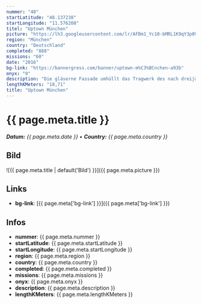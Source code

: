 ```yaml
---
nummer: "40"
startLatitude: "48.137238"
startLongitude: "11.576208"
titel: "Uptown München"
picture: "https://lh3.googleusercontent.com/lr/AFBm1_Yc10-bMRL1K9qY3p097-dHluD2ttS4UsijHgmhdXxY7FnTWKzgOHmRMWpkAMwedqWHqarDqDY8t_8Q3iVT0fCwwfTFrtzI-dJtwdeugQMqoVR5eTsH2QHGEZkQ8O6_qmg44kfi6OX10TCH8PTggzarqUHZh5vH6ij5Yn-112b-64yUypff0nbg34wVrp2SUHlm8AGQegZBYXlVjl5GHPvKKrdI_BMupl4tdIXrguej64RTB6eMyvdRRC-LQm_Cu2n68I4Rqf5x_rsi_-486Fu7FKgo_m8RrczV7gs-IGiVINef83IPJyIDnf_SoiJx4qg9Qsl32cgb8u4h31qGIbPoYc-t41jVunBtWFW-MULHleC6aAfhnRRoSX-_ifQQtPx6PNaXfBxMy1oryuaB0P9f6r3WNAWns8bBUvAg0YNeEru-QF1cClabsUtKEHqnt8E-Ek6IbiJkqCsa-Kv9wyjp-YNg0iyDlNMsxEOx-lex2H7LoG10CZKDE7lWdB6I_2q-UA-1MAx3aPHE-O8MxhQqg_tFYwr1bM-Oyu0b8FE29IxdVQxYAf9BtfFBZhtsSJuRlRxUM5RDdJXmCKGRLlKwxWbzZuZ2C44siWvfeKFZdqSKxDGFImYV5dNzHZ5XXePKZiqJxMr4qTQey2rzNuBGTfXkyhqYmuWWSwykWgQuZpbLMQ1OmS6h41k8Geqbsg-uRdtC2hRsnxwFdwvfThScIVOKb7qD2olt6iqKkeerLtdli9m60V0zW92VR8VjBsT4r5EyL3sH81nmllgkx9utysfaViApOTT4BW51sH-gdtEev4ucWl1PLLPm2GdsXeQJGRswsBbvOSV7NxIbd8GiLcFiKkIRk2gZ"
region: "München"
country: "Deutschland"
completed: "888"
missions: "60"
date: "2016"
bg-link: "https://bannergress.com/banner/uptown-m%C3%BCnchen-a93b"
onyx: "0"
description: "Die gläserne Fassade umhüllt das Tragwerk des nach dreijähriger Bauzeit im Jahre 2004 im Stadtteil Moosach fertiggestellten Büroturms. Das Hochhaus wird von vier siebengeschossigen Gebäuden flankiert"
lengthKMeters: "18,71"
title: "Uptown München"
---
```


# {{ page.meta.title }}
_**Datum:** {{ page.meta.date }} • **Country:** {{ page.meta.country }}_

## Bild
![{{ page.meta.title | default('Bild') }}]({{ page.meta.picture }})

## Links
- **bg-link**: [{{ page.meta['bg-link'] }}]({{ page.meta['bg-link'] }})

## Infos
- **nummer**: {{ page.meta.nummer }}
- **startLatitude**: {{ page.meta.startLatitude }}
- **startLongitude**: {{ page.meta.startLongitude }}
- **region**: {{ page.meta.region }}
- **country**: {{ page.meta.country }}
- **completed**: {{ page.meta.completed }}
- **missions**: {{ page.meta.missions }}
- **onyx**: {{ page.meta.onyx }}
- **description**: {{ page.meta.description }}
- **lengthKMeters**: {{ page.meta.lengthKMeters }}

